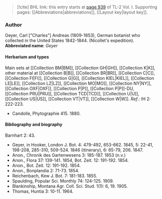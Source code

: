 > [!cite] BHL link: this entry starts at [page 939](https://www.biodiversitylibrary.org/page/33121070) of TL-2 Vol. I.
> Supporting pages: [[Abbreviations|abbreviations]], [[Layout key|layout key]].

### Author

Geyer, Carl \["Charles"\] Andreas (1809-1853), German botanist who collected in the United States 1842-1844. (Nicollet's expedition). 
**Abbreviated name**: *Geyer*

#### Herbarium and types

Main sets at [[Collection BM|BM]], [[Collection GH|GH]], [[Collection K|K]], other material at [[Collection B|B]], [[Collection BR|BR]], [[Collection C|C]], [[Collection FI|FI]], [[Collection G|G]], [[Collection KIEL|KIEL]], [[Collection LE|LE]], [[Collection LZ|LZ]], [[Collection MO|MO]], [[Collection NY|NY]], [[Collection OXF|OXF]], [[Collection P|P]], [[Collection P|P]]-DU, [[Collection PRU|PRU]], [[Collection TCD|TCD]], [[Collection U|U]], [[Collection US|US]], [[Collection VT|VT]], [[Collection W|W]].
*Ref*.: IH 2: 222-223.
- Candolle, Phytographie 415. 1880.

#### Bibliography and biography

Barnhart 2: 43.
- Geyer, in Hooker, London J. Bot. 4: 479-492, 653-662. 1845, 5: 22-41, 198-208, 285-310, 509-524. 1846 (itinerary), 6: 65-79, 206. 1847.
- Anon., Chronik des Gartenwesens 3: 185-187. 1853 (n.v.)
- Anon., Flora 37: 139-141. 1854, Bot. Zeit. 12: 191-192. 1854.
- Anon., Bot. Zeit. 12: 191-192. 1854.
- Anon., Bonplandia 2: 71-73. 1854.
- Reichenbach, Kew J. Bot. 7: 181-183. 1855.
- Spaulding, Popular Sci. Monthly 74: 124-125. 1909.
- Blankinship, Montana Agr. Coll. Sci. Stud. 1(1): 6, 19. 1905.
- Thomas, Huntia 3: 10-11. 1964.


